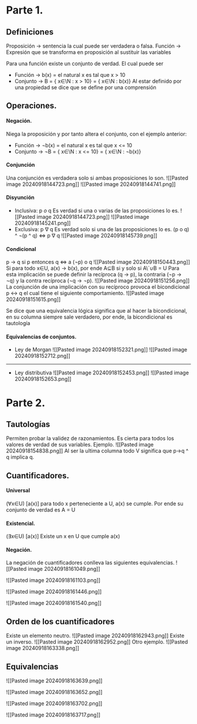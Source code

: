 # Parte 1.
## Definiciones
Proposición -> sentencia la cual puede ser verdadera o falsa.
Función -> Expresión que se transforma en proposición al sustituir las variables

Para una función existe un conjunto de verdad. El cual puede ser 
+ Función -> b(x) = el natural x es tal que x > 10
+ Conjunto -> B = \{ x∈\N : x > 10} = \{ x∈\N : b(x)}
Al estar definido por una propiedad se dice que se define por una comprensión

## Operaciones.
#### Negación.
Niega la proposición y por tanto altera el conjunto, con el ejemplo anterior:
+ Función -> ¬b(x) = el natural x es tal que x <= 10
+ Conjunto -> ¬B = \{ x∈\N : x <= 10} = \{ x∈\N : ¬b(x)}
#### Conjunción
Una conjunción es verdadera solo si ambas proposiciones lo son.
![[Pasted image 20240918144723.png]]
![[Pasted image 20240918144741.png]]
#### Disyunción
+ Inclusiva: p *o* q
	Es verdad si una o varias de las proposiciones lo es.
	![[Pasted image 20240918144723.png]]
	![[Pasted image 20240918145241.png]]
+ Exclusiva: p ∇ q
	Es verdad solo si una de las proposiciones lo es.
	(p o q) ^ ¬(p ^ q) <=> p ∇ q
	![[Pasted image 20240918145739.png]]
#### Condicional
p -> q
si p entonces q <=> a (¬p) o q
![[Pasted image 20240918150443.png]]
Si para todo x∈U, a(x) -> b(x), por ende A⊆B si y solo si A\´∪B = U
Para esta implicación se puede definir la recíproca (q -> p), la contraria (¬p -> ¬q) y la contra recíproca (¬q -> ¬p).
![[Pasted image 20240918151256.png]]
La conjunción de una implicación con su recíproco provoca el bicondicional p <-> q el cual tiene el siguiente comportamiento.
![[Pasted image 20240918151615.png]]

Se dice que una equivalencia lógica significa que al hacer la bicondicional, en su columna siempre sale verdadero, por ende, la bicondicional es tautología
#### Equivalencias de conjuntos.
+ Ley de Morgan
![[Pasted image 20240918152321.png]]
![[Pasted image 20240918152712.png]]
___
+ Ley distributiva
![[Pasted image 20240918152453.png]]
![[Pasted image 20240918152653.png]]
# Parte 2.
## Tautologías
Permiten probar la validez de razonamientos. Es cierta para todos los valores de verdad de sus variables.
Ejemplo.
![[Pasted image 20240918154838.png]]
Al ser la ultima columna todo V significa que p->q ^ q implica q.

## Cuantificadores.
#### Universal
(∀x∈U) \[a(x)\] para todo x perteneciente a U, a(x) se cumple. Por ende su conjunto de verdad es A = U
#### Existencial.
(∃x∈U) \[a(x)\] Existe un x en U que cumple a(x)
#### Negación.
La negación de cuantificadores conlleva las siguientes equivalencias.
![[Pasted image 20240918161049.png]]

![[Pasted image 20240918161103.png]]

![[Pasted image 20240918161446.png]]

![[Pasted image 20240918161540.png]]
## Orden de los cuantificadores
Existe un elemento neutro.
![[Pasted image 20240918162943.png]]
Existe un inverso.
![[Pasted image 20240918162952.png]]
Otro ejemplo.
![[Pasted image 20240918163338.png]]

## Equivalencias
![[Pasted image 20240918163639.png]]

![[Pasted image 20240918163652.png]]

![[Pasted image 20240918163702.png]]

![[Pasted image 20240918163717.png]]
